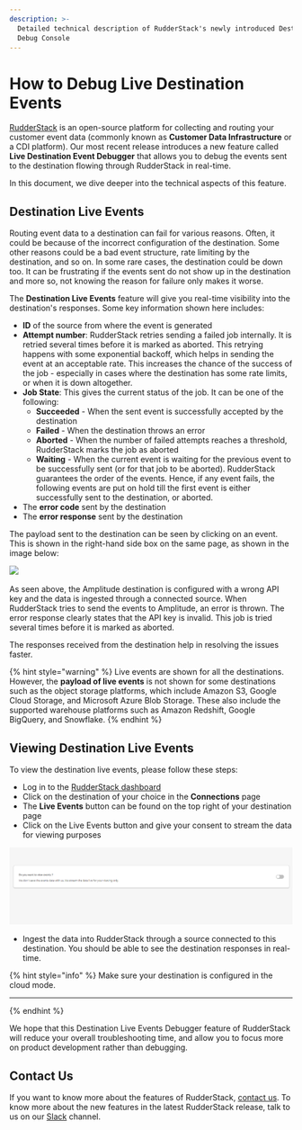 ```yaml
---
description: >-
  Detailed technical description of RudderStack's newly introduced Destination
  Debug Console
---
```


# How to Debug Live Destination Events

[RudderStack](https://rudderstack.com) is an open-source platform for collecting and routing your customer event data \(commonly known as **Customer Data Infrastructure** or a CDI platform\). Our most recent release introduces a new feature called  **Live Destination Event Debugger** that allows you to debug the events sent to the destination flowing through RudderStack in real-time.

In this document, we dive deeper into the technical aspects of this feature.

## **Destination Live Events**

Routing event data to a destination can fail for various reasons. Often, it could be because of the incorrect configuration of the destination. Some other reasons could be a bad event structure, rate limiting by the destination, and so on. In some rare cases, the destination could be down too. It can be frustrating if the events sent do not show up in the destination and more so, not knowing the reason for failure only makes it worse.

The **Destination Live Events** feature will give you real-time visibility into the destination's responses. Some key information shown here includes:

* **ID** of the source from where the event is generated
* **Attempt number**: RudderStack retries sending a failed job internally. It is retried several times before it is marked as aborted. This retrying happens with some exponential backoff, which helps in sending the event at an acceptable rate. This increases the chance of the success of the job - especially in cases where the destination has some rate limits, or when it is down altogether.
* **Job State**: This gives the current status of the job. It can be one of the following:
  * **Succeeded** - When the sent event is successfully  accepted by the destination
  * **Failed** - When the destination throws an error
  * **Aborted** - When the number of failed attempts reaches a threshold, RudderStack marks the job as aborted 
  * **Waiting** - When the current event is waiting for the previous event to be successfully sent \(or for that job to be aborted\). RudderStack guarantees the order of the events. Hence, if any event fails, the following events are put on hold till the first event is either successfully sent to the destination, or aborted.
* The **error code** sent by the destination
* The **error response** sent by the destination

The payload sent to the destination can be seen by clicking on an event. This is shown in the right-hand side box on the same page, as shown in the image below:

![](https://lh6.googleusercontent.com/J9YJXBCimDUeiIiSEkRbxA8Ttql9bBKMnzM0M8NYrKxWJ-KIhCBNj6UcN2t7akSMTfuFoV4CJNHRCxPj7OgQZ3ytXErLlWIGxWkhdJh2dikvTGK8_GByKU7WfK6Yj_vbU5sM0GoS)

As seen above, the Amplitude destination is configured with a wrong API key and the data is ingested through a connected source. When RudderStack tries to send the events to Amplitude, an error is thrown. The error response clearly states that the API key is invalid. This job is tried several times before it is marked as aborted.

The responses received from the destination help in resolving the issues faster.

{% hint style="warning" %}
Live events are shown for all the destinations. However, the **payload of live events** is not shown for some destinations such as the object storage platforms, which include Amazon S3, Google Cloud Storage, and Microsoft Azure Blob Storage. These also include the supported warehouse platforms such as Amazon Redshift, Google BigQuery, and Snowflake.
{% endhint %}

## **Viewing Destination Live Events**

To view the destination live events, please follow these steps:

* Log in  to the [RudderStack dashboard](https://app.rudderstack.com/)
* Click on the destination of your choice in the **Connections** page
* The **Live Events** button can be found on the top right of your destination page
* Click on the Live Events button and give your consent to stream the data for viewing purposes

![](../.gitbook/assets/image%20%2833%29.png)

* Ingest the data into RudderStack through a source connected to this destination. You should be able to see the destination responses in real-time. 

{% hint style="info" %}
Make sure your destination is configured in the cloud mode.  
****
{% endhint %}

We hope that this Destination Live Events Debugger feature of RudderStack will reduce your overall troubleshooting time, and allow you to focus more on product development rather than debugging.

## **Contact Us**

If you want to know more about the features of RudderStack, [contact us](mailto:%20docs@rudderstack.com). To know more about the new features in the latest RudderStack release, talk to us on our [Slack](https://resources.rudderstack.com/join-rudderstack-slack) channel.






